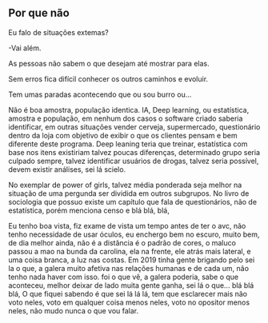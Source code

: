 ## Por que não
Eu falo de situações extemas?

-Vai além.

As pessoas não sabem o que desejam até mostrar para elas. 

Sem erros fica difícil conhecer os outros caminhos e evoluir.

Tem umas paradas acontecendo que ou sou burro ou...

Não é boa amostra, população identica. IA, Deep learning,
ou estatística, amostra e população, em nenhum dos casos
o software criado saberia identificar, em outras situações
vender cerveja, supermercado, questionário dentro da loja
com objetivo de exibir o que os clientes pensam e bem diferente deste
programa. Deep leaning teria que treinar, estatística
com base nos itens existiriam talvez poucas diferenças,
determinado grupo seria culpado sempre, talvez identificar usuários
de drogas, talvez seria possível, devem existir análises, sei lá scielo.

No exemplar de power of girls, talvez média ponderada seja melhor 
na situação de uma pergunda ser dividida em outros subgrupos. No
livro de sociologia que possuo existe um capítulo que fala de
questionários, não de estatística, porém menciona censo e blá
blá, blá, 

Eu tenho boa vista, fiz exame de vista um tempo antes de ter o avc,
não tenho necessidade de usar óculos, eu enchergo bem no escuro, 
muito bem, de dia melhor ainda, não é a distância é o padrão de 
cores, o maluco passou a mao na bunda da carolina, ela na frente,
ele atrás mais lateral, e uma coisa branca, a luz nas costas. Em
2019 tinha gente brigando pelo sei la o que, a galera muito afetiva
nas relações humanas e de cada um, não tenho nada haver com isso. foi
o que vê, a galera poderia, sabe o que aconteceu, melhor deixar de lado
muita gente ganha, sei lá o que... blá blá blá, 
O que fiquei sabendo é que sei lá lá lá, tem que esclarecer mais não voto
neles, voto em qualquer coisa menos neles, voto no opositor menos neles,
não mudo nunca o que vou falar.
